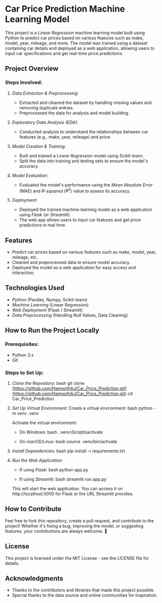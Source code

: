 # Car Price Prediction Machine Learning Model

This project is a *Linear Regression* machine learning model built using *Python* to predict car prices based on various features such as make, model, year, mileage, and more. The model was trained using a dataset containing car details and deployed as a web application, allowing users to input car specifications and get real-time price predictions.

## Project Overview

### Steps Involved:

1.  *Data Extraction & Preprocessing*:
    -   Extracted and cleaned the dataset by handling missing values and removing duplicate entries.
    -   Preprocessed the data for analysis and model building.

2.  *Exploratory Data Analysis (EDA)*:
    -   Conducted analysis to understand the relationships between car features (e.g., make, year, mileage) and price.

3.  *Model Creation & Training*:
    -   Built and trained a *Linear Regression* model using *Scikit-learn*.
    -   Split the data into training and testing sets to ensure the model's accuracy.

4.  *Model Evaluation*:
    -   Evaluated the model's performance using the *Mean Absolute Error* (MAE) and *R-squared* ($R^2$) value to assess its accuracy.

5.  *Deployment*:
    -   Deployed the trained machine learning model as a web application using *Flask* (or *Streamlit*).
    -   The web app allows users to input car features and get price predictions in real time.

## Features

-   Predict car prices based on various features such as make, model, year, mileage, etc.
-   Cleaned and preprocessed data to ensure model accuracy.
-   Deployed the model as a web application for easy access and interaction.

## Technologies Used

-   *Python* (Pandas, Numpy, Scikit-learn)
-   *Machine Learning* (Linear Regression)
-   *Web Deployment* (Flask / Streamlit)
-   *Data Preprocessing* (Handling Null Values, Data Cleaning)

## How to Run the Project Locally

### Prerequisites:

-   Python 3.x
-   Git

### Steps to Set Up:

1.  *Clone the Repository*:
    bash
    git clone [https://github.com/HamoothAJ/Car_Price_Prediction.git](https://github.com/HamoothAJ/Car_Price_Prediction.git)
    cd Car_Price_Prediction
    

2.  *Set Up Virtual Environment*:
    Create a virtual environment:
    bash
    python -m venv .venv
    
    Activate the virtual environment:
    -   On *Windows*:
        bash
        .\.venv\Scripts\activate
        
    -   On *macOS/Linux*:
        bash
        source .venv/bin/activate
        

3.  *Install Dependencies*:
    bash
    pip install -r requirements.txt
    

4.  *Run the Web Application*:
    -   If using *Flask*:
        bash
        python app.py
        
    -   If using *Streamlit*:
        bash
        streamlit run app.py
        
    This will start the web application. You can access it on http://localhost:5000 for Flask or the URL Streamlit provides.

## How to Contribute

Feel free to fork this repository, create a pull request, and contribute to the project! Whether it's fixing a bug, improving the model, or suggesting features, your contributions are always welcome. 🤝

## License

This project is licensed under the MIT License - see the LICENSE file for details.

## Acknowledgments

-   Thanks to the contributors and libraries that made this project possible.
-   Special thanks to the data source and online communities for inspiration.
